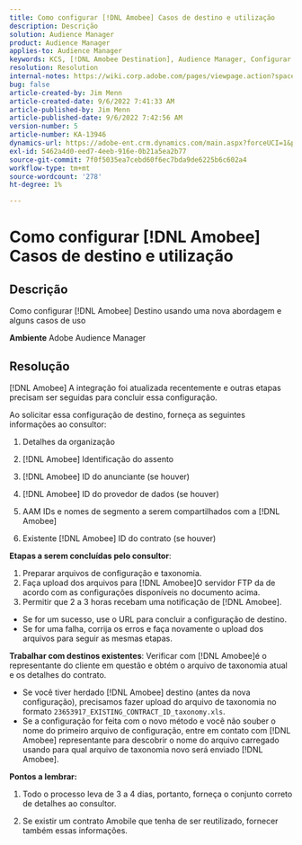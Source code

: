 ```yaml
---
title: Como configurar [!DNL Amobee] Casos de destino e utilização
description: Descrição
solution: Audience Manager
product: Audience Manager
applies-to: Audience Manager
keywords: KCS, [!DNL Amobee Destination], Audience Manager, Configurar
resolution: Resolution
internal-notes: https://wiki.corp.adobe.com/pages/viewpage.action?spaceKey=MCPI&title=Turn+Amobee+-+AAM+Destination
bug: false
article-created-by: Jim Menn
article-created-date: 9/6/2022 7:41:33 AM
article-published-by: Jim Menn
article-published-date: 9/6/2022 7:42:56 AM
version-number: 5
article-number: KA-13946
dynamics-url: https://adobe-ent.crm.dynamics.com/main.aspx?forceUCI=1&pagetype=entityrecord&etn=knowledgearticle&id=1aac9553-b72d-ed11-9db1-0022480866ad
exl-id: 5462a4d0-eed7-4eeb-916e-0b21a5ea2b77
source-git-commit: 7f0f5035ea7cebd60f6ec7bda9de6225b6c602a4
workflow-type: tm+mt
source-wordcount: '278'
ht-degree: 1%

---
```


# Como configurar [!DNL Amobee] Casos de destino e utilização

## Descrição


Como configurar [!DNL Amobee] Destino usando uma nova abordagem e alguns casos de uso

<b>Ambiente</b>
Adobe Audience Manager


## Resolução


[!DNL Amobee] A integração foi atualizada recentemente e outras etapas precisam ser seguidas para concluir essa configuração.

Ao solicitar essa configuração de destino, forneça as seguintes informações ao consultor:

1. Detalhes da organização

2. [!DNL Amobee] Identificação do assento

3. [!DNL Amobee] ID do anunciante (se houver)

4. [!DNL Amobee] ID do provedor de dados (se houver)

5. AAM IDs e nomes de segmento a serem compartilhados com a [!DNL Amobee]

6. Existente [!DNL Amobee] ID do contrato (se houver)

<b>Etapas a serem concluídas pelo consultor</b>:

1. Preparar arquivos de configuração e taxonomia.
2. Faça upload dos arquivos para [!DNL Amobee]O servidor FTP da de acordo com as configurações disponíveis no documento acima.
3. Permitir que 2 a 3 horas recebam uma notificação de [!DNL Amobee].


- Se for um sucesso, use o URL para concluir a configuração de destino.
- Se for uma falha, corrija os erros e faça novamente o upload dos arquivos para seguir as mesmas etapas.


<b>Trabalhar com destinos existentes</b>: Verificar com [!DNL Amobee]é o representante do cliente em questão e obtém o arquivo de taxonomia atual e os detalhes do contrato.

- Se você tiver herdado [!DNL Amobee] destino (antes da nova configuração), precisamos fazer upload do arquivo de taxonomia no formato `23653917_EXISTING_CONTRACT_ID_taxonomy.xls`.
- Se a configuração for feita com o novo método e você não souber o nome do primeiro arquivo de configuração, entre em contato com [!DNL Amobee] representante para descobrir o nome do arquivo carregado usando para qual arquivo de taxonomia novo será enviado [!DNL Amobee].


<b>Pontos a lembrar:</b>

1. Todo o processo leva de 3 a 4 dias, portanto, forneça o conjunto correto de detalhes ao consultor.

2. Se existir um contrato Amobile que tenha de ser reutilizado, fornecer também essas informações.
